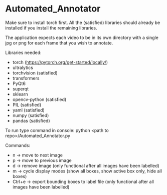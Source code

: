 # Automated_Annotator
Make sure to install torch first. All the (satisfied) libraries should already be installed if you install the remaining libraries. 

The application expects each video to be in its own directory with a single jpg or png for each frame that you wish to annotate.  

Libraries needed:  
- torch (https://pytorch.org/get-started/locally/)
- ultralytics 
- torchvision (satisfied)
- transformers  
- PyQt6
- superqt
- sklearn
- opencv-python (satisfied)
- PIL (satisfied)
- yaml (satisfied)
- numpy (satisfied)
- pandas (satisfied)

To run type command in console: python \<path to repo\>/Automated_Annotator.py  

Commands:
- n -> move to next image
- p -> move to previous image
- d -> remove image (only functional after all images have been labelled)
- m -> cycle display modes (show all boxes, show active box only, hide all boxes)
- Ctrl+e -> export bounding boxes to label file (only functional after all images have been labelled)
